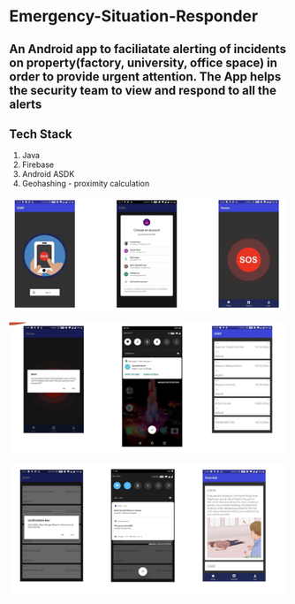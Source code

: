 # Emergency-Situation-Responder

## An Android app to faciliatate alerting of incidents on property(factory, university, office space) in order to provide urgent attention. The App helps the security team to view and respond to all the alerts

## Tech Stack
1. Java
2. Firebase
3. Android ASDK
4. Geohashing - proximity calculation

![Image 1](./Screenshots/1.jpeg)

![Image 2](./Screenshots/2.jpeg)

![Image 3](./Screenshots/3.jpeg)

